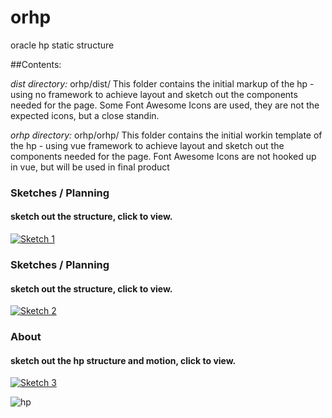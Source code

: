# orhp
oracle hp static structure

##Contents:

*dist directory:* orhp/dist/
This folder contains the initial markup of the hp - using no framework to achieve layout and sketch out the components needed for the page.
Some Font Awesome Icons are used, they are not the expected icons, but a close standin.


*orhp directory:* orhp/orhp/
This folder contains the initial workin template of the hp - using vue framework to achieve layout and sketch out the components needed for the page.
Font Awesome Icons are not hooked up in vue, but will be used in final product


### Sketches / Planning  
#### sketch out the structure, click to view.
[![Sketch 1](http://img.youtube.com/vi/ZyMmU1uvoO0/0.jpg)](https://www.youtube.com/watch?v=ZyMmU1uvoO0 "sketch")

### Sketches / Planning  
#### sketch out the structure, click to view.
[![Sketch 2](http://img.youtube.com/vi/hiaLVfPkysQ/0.jpg)](https://www.youtube.com/watch?v=hiaLVfPkysQ "sketch2")

### About
#### sketch out the hp structure and motion, click to view.
[![Sketch 3](http://img.youtube.com/vi/M8F3h1mxxOc/0.jpg)](https://www.youtube.com/watch?v=M8F3h1mxxOc "sketch2")

![hp](http://www.feliciachamberlain.com/oracle-hp/images/orhp-fc.png)
